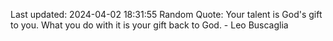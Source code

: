 Last updated: 2024-04-02 18:31:55
Random Quote: Your talent is God's gift to you. What you do with it is your gift back to God. - Leo Buscaglia